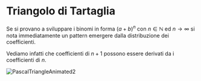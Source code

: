 # Triangolo di Tartaglia  

Se si provano a sviluppare i binomi in forma $(a + b)^n$ con $n \in \mathbb{N}$ ed $n \to \infty$ si nota immediatamente un pattern emergere dalla distribuzione dei coefficienti.  

Vediamo infatti che coefficienti di $n + 1$ possono essere derivati da i coefficienti di $n$.  

![PascalTriangleAnimated2](https://user-images.githubusercontent.com/7195133/212536277-40b36511-2d44-41dc-b5d0-7b99abb743c1.gif)
